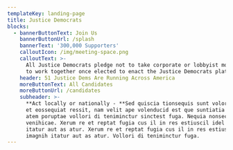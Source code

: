 ```yaml
---
templateKey: landing-page
title: Justice Democrats
blocks:
  - bannerButtonText: Join Us
    bannerButtonUrl: /splash
    bannerText: '300,000 Supporters'
    calloutIcon: /img/meeting-space.png
    calloutText: >-
      All Justice Democrats pledge not to take corporate or lobbyist money and
      to work together once elected to enact the Justice Democrats platform.
    header: 51 Justice Dems Are Running Across America
    moreButtonText: All Candidates
    moreButtonUrl: /candidates
    subheader: >-
      **Act locally or nationally - **Sed quiscia tionsequis sunt voloritium vel
      et eossequiat ressit, nam velit ape volenducid est que suntiatia velliqu
      atem poruptae vollori di teniminctur sinctest fuga. Nequia nonsecae
      venihicae. Xerum re et reptat fugia cus il in res estiuscil idel imagnih
      itatur aut as atur. Xerum re et reptat fugia cus il in res estiuscil idel
      imagnih itatur aut as atur. Vollori di teniminctur fuga.
---
```


